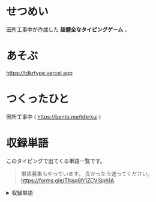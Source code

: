 # せつめい
田所工事中が作成した __超健全なタイピングゲーム__ 。

# あそぶ
https://tdkrtype.vercel.app

# つくったひと
田所工事中 ( https://bento.me/tdkrkuj )

# 収録単語
このタイピングで出てくる単語一覧です。
>単語募集もやっています。
>良かったら送ってください。https://forms.gle/TNsq6fr1ZCViSph1A

<details>
<summary>収録単語</summary>

フェラーリ
写生大会
お賃金
漫湖
アナリスト
万華鏡
オスマン帝国
一万個
π
マンホール
満月
ちんちん電車
不正行為
節句
デンマーク
手抜き
鎮火
満州
ちんすこう
</details>
